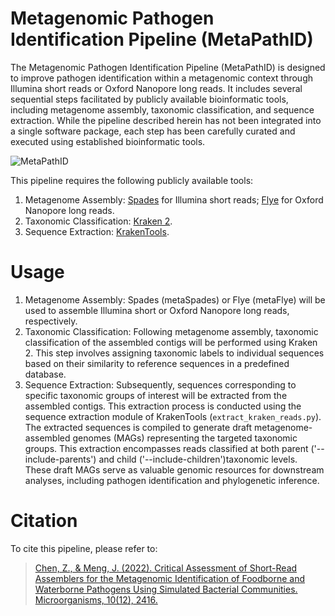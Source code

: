 # Metagenomic Pathogen Identification Pipeline (MetaPathID)
The Metagenomic Pathogen Identification Pipeline (MetaPathID) is designed to improve pathogen identification within a metagenomic context through Illumina short reads or Oxford Nanopore long reads. It includes several sequential steps facilitated by publicly available bioinformatic tools, including metagenome assembly, taxonomic classification, and sequence extraction. While the pipeline described herein has not been integrated into a single software package, each step has been carefully curated and executed using established bioinformatic tools. 

![MetaPathID](https://github.com/jackchen129/Metagenomic-pathogen-identification-pipeline/assets/49889016/6a526218-2a03-49a0-bbf1-3d17a0f1f89e)

This pipeline requires the following publicly available tools: 
1. Metagenome Assembly: [Spades](https://github.com/ablab/spades) for Illumina short reads; [Flye](https://github.com/tseemann/shovill) for Oxford Nanopore long reads.
2. Taxonomic Classification: [Kraken 2](https://github.com/DerrickWood/kraken2).
3. Sequence Extraction: [KrakenTools](https://github.com/jenniferlu717/KrakenTools).

# Usage
1. Metagenome Assembly: Spades (metaSpades) or Flye (metaFlye) will be used to assemble Illumina short or Oxford Nanopore long reads, respectively.
2. Taxonomic Classification: Following metagenome assembly, taxonomic classification of the assembled contigs will be performed using Kraken 2. This step involves assigning taxonomic labels to individual sequences based on their similarity to reference sequences in a predefined database.
3. Sequence Extraction: Subsequently, sequences corresponding to specific taxonomic groups of interest will be extracted from the assembled contigs. This extraction process is conducted using the sequence extraction module of KrakenTools (`extract_kraken_reads.py`). The extracted sequences is compiled to generate draft metagenome-assembled genomes (MAGs) representing the targeted taxonomic groups. This extraction encompasses reads classified at both parent ('--include-parents') and child ('--include-children')taxonomic levels. These draft MAGs serve as valuable genomic resources for downstream analyses, including pathogen identification and phylogenetic inference.

# Citation
To cite this pipeline, please refer to: 

>[Chen, Z., & Meng, J. (2022). Critical Assessment of Short-Read Assemblers for the Metagenomic Identification of Foodborne and Waterborne Pathogens Using Simulated Bacterial Communities. Microorganisms, 10(12), 2416.](https://www.mdpi.com/2076-2607/10/12/2416)
